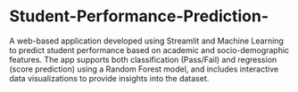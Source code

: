 # Student-Performance-Prediction-
A web-based application developed using Streamlit and Machine Learning to predict student performance based on academic and socio-demographic features. The app supports both classification (Pass/Fail) and regression (score prediction) using a Random Forest model, and includes interactive data visualizations to provide insights into the dataset.
